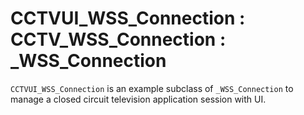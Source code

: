# CCTVUI_WSS_Connection : CCTV_WSS_Connection : _WSS_Connection

`CCTVUI_WSS_Connection` is an example subclass of `_WSS_Connection` to manage a closed circuit television application session with UI.